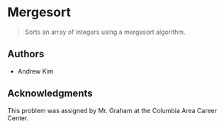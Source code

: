 # Mergesort

> Sorts an array of integers using a mergesort algorithm.

## Authors
- Andrew Kim

## Acknowledgments

This problem was assigned by Mr. Graham at the Columbia Area Career Center.
